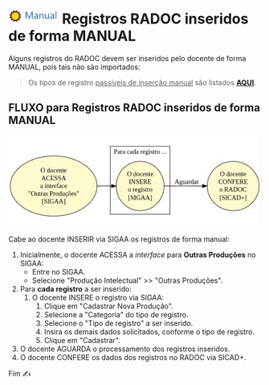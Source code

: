 # [<img src="../media/icon-manual.jpg" width=100>](./fonte-manual.md) Registros RADOC inseridos de forma MANUAL</i>

Alguns registros do RADOC devem ser inseridos pelo docente de forma MANUAL, pois tais não são importados:

> Os tipos de registro <ins>passíveis de inserção manual</ins> são listados [**AQUI**](./fonte-manual-registros.md).

## FLUXO para Registros RADOC inseridos de forma MANUAL

[<img src="../media/fluxo-manual.jpg" width="600">](#fluxo-para-registros-radoc-inseridos-de-forma-manual)

Cabe ao docente INSERIR via SIGAA os registros de forma manual:
1. Inicialmente, o docente ACESSA a _interface_ para **Outras Produções** no SIGAA:
   - Entre no SIGAA.
   - Selecione "Produção Intelectual" >> "Outras Produções".
1. Para **cada registro** a ser inserido:
   1. O docente INSERE o registro via SIGAA:
      1. Clique em "Cadastrar Nova Produção".
      1. Selecione a "Categoria" do tipo de registro.
      1. Selecione o "Tipo de registro" a ser inserido.
      1. Insira os demais dados solicitados, conforme o tipo de registro.
      1. Clique em "Cadastrar".
1. O docente AGUARDA o processamento dos registros inseridos.
1. O docente CONFERE os dados dos registros no RADOC via SICAD+.

Fim &#9997;
